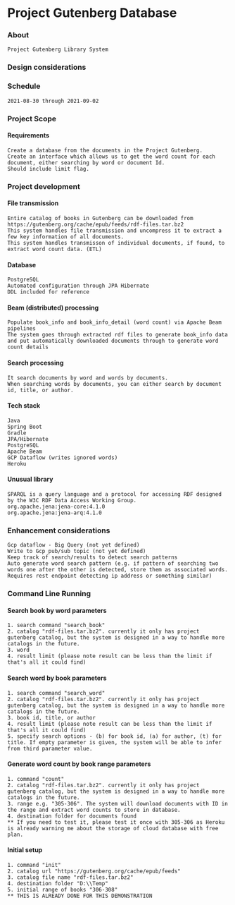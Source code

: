 # Project Gutenberg Database

### About

	Project Gutenberg Library System 

### Design considerations

### Schedule
	2021-08-30 through 2021-09-02

### Project Scope

#### Requirements

	Create a database from the documents in the Project Gutenberg.
	Create an interface which allows us to get the word count for each document, either searching by word or document Id.
	Should include limit flag.

### Project development

#### File transmission

	Entire catalog of books in Gutenberg can be downloaded from https://gutenberg.org/cache/epub/feeds/rdf-files.tar.bz2
	This system handles file transmission and uncompress it to extract a few key information of all documents.
	This system handles transmisson of individual documents, if found, to extract word count data. (ETL) 

#### Database

	PostgreSQL
	Automated configuration through JPA Hibernate
	DDL included for reference

#### Beam (distributed) processing

	Populate book_info and book_info_detail (word count) via Apache Beam pipelines
	The system goes through extracted rdf files to generate book_info data
	and put automatically downloaded documents through to generate word count details

#### Search processing
	
	It search documents by word and words by documents.
	When searching words by documents, you can either search by document id, title, or author.

#### Tech stack

	Java
	Spring Boot
	Gradle
	JPA/Hibernate
	PostgreSQL
	Apache Beam
	GCP Dataflow (writes ignored words)
	Heroku

#### Unusual library

	SPARQL is a query language and a protocol for accessing RDF designed by the W3C RDF Data Access Working Group.
	org.apache.jena:jena-core:4.1.0
	org.apache.jena:jena-arq:4.1.0

### Enhancement considerations

	Gcp dataflow - Big Query (not yet defined)
	Write to Gcp pub/sub topic (not yet defined)
	Keep track of search/results to detect search patterns
	Auto generate word search pattern (e.g. if pattern of searching two words one after the other is detected, store them as associated words. Requires rest endpoint detecting ip address or something similar)

### Command Line Running

#### Search book by word parameters
	1. search command "search_book"
	2. catalog "rdf-files.tar.bz2". currently it only has project gutenberg catalog, but the system is designed in a way to handle more catalogs in the future.
	3. word
	4. result limit (please note result can be less than the limit if that's all it could find)

#### Search word by book parameters
	1. search command "search_word"
	2. catalog "rdf-files.tar.bz2". currently it only has project gutenberg catalog, but the system is designed in a way to handle more catalogs in the future.
	3. book id, title, or author
	4. result limit (please note result can be less than the limit if that's all it could find)
	5. specify search options - (b) for book id, (a) for author, (t) for title. If empty parameter is given, the system will be able to infer from third parameter value.

#### Generate word count by book range parameters
	1. command "count"
	2. catalog "rdf-files.tar.bz2". currently it only has project gutenberg catalog, but the system is designed in a way to handle more catalogs in the future.
	3. range e.g. "305-306". The system will download documents with ID in the range and extract word counts to store in database.
	4. destination folder for documents found
	** If you need to test it, please test it once with 305-306 as Heroku is already warning me about the storage of cloud database with free plan. 

#### Initial setup
	1. command "init"
	2. catalog url "https://gutenberg.org/cache/epub/feeds"
	3. catalog file name "rdf-files.tar.bz2"
	4. destination folder "D:\\Temp"
	5. initial range of books "306-308"
	** THIS IS ALREADY DONE FOR THIS DEMONSTRATION